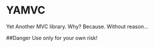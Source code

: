 YAMVC
=============
Yet Another MVC library. Why? Because. Without reason...

##Danger
Use only for your own risk!

